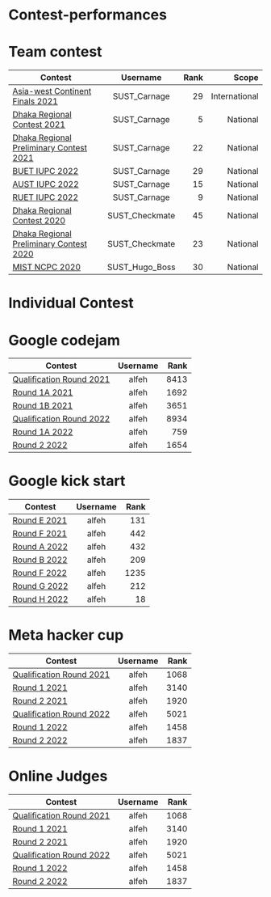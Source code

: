 # Contest-performances
# Team contest 
| Contest                         | Username      | Rank | Scope        |
| -------------                   |:-------------:| ---: | ----------:  |
| [Asia-west Continent Finals 2021](https://codedrills.io/contests/icpc-asia-west-continent-finals-2021/scoreboard) | SUST_Carnage | 29 |International |
| [Dhaka Regional Contest 2021](https://algo.codemarshal.org/contests/dhaka-21-main/standings) | SUST_Carnage | 5  | National |
| [ Dhaka Regional Preliminary Contest 2021](https://algo.codemarshal.org/contests/icpc-dhaka-21-preli/standings) | SUST_Carnage | 22  | National |
| [BUET IUPC 2022](https://toph.co/c/buet-inter-university-2022/standings) | SUST_Carnage | 29  | National |
| [AUST IUPC 2022](https://algo.codemarshal.org/contests/aust-2022/standings) | SUST_Carnage | 15  | National |
| [RUET IUPC 2022](https://algo.codemarshal.org/contests/ruet-2022/standings) | SUST_Carnage | 9  | National |
| [Dhaka Regional Contest 2020](https://algo.codemarshal.org/contests/icpc-dhaka-20/standings) | SUST_Checkmate | 45  | National |
| [Dhaka Regional Preliminary Contest 2020](https://algo.codemarshal.org/contests/icpc-dhaka-20-preli/standings) | SUST_Checkmate | 23  | National |
| [MIST NCPC 2020](https://algo.codemarshal.org/contests/mist-ncpc-2020/standings) | SUST_Hugo_Boss | 30  | National |

# Individual Contest
# Google codejam
| Contest                         | Username      | Rank |
| -------------                   |:-------------:| ---: |
| [Qualification Round 2021](https://drive.google.com/file/d/1-rhZ-MDZ6CwzPjP2sOnoc6zl_6drVNCc/view) | alfeh | 8413  |
| [Round 1A 2021](https://drive.google.com/file/d/1-rhZ-MDZ6CwzPjP2sOnoc6zl_6drVNCc/view) | alfeh | 1692  |
| [Round 1B 2021](https://drive.google.com/file/d/1-rhZ-MDZ6CwzPjP2sOnoc6zl_6drVNCc/view) | alfeh | 3651  |
| [Qualification Round 2022](https://drive.google.com/file/d/1KaC07ZOYOBOds6sxbZXPQP0TXDcVVuJQ/view) | alfeh | 8934  |
| [Round 1A 2022](https://drive.google.com/file/d/1KaC07ZOYOBOds6sxbZXPQP0TXDcVVuJQ/view) | alfeh | 759  |
| [Round 2 2022](https://drive.google.com/file/d/1KaC07ZOYOBOds6sxbZXPQP0TXDcVVuJQ/view) | alfeh | 1654  |
# Google kick start
| Contest                         | Username      | Rank |
| -------------                   |:-------------:| ---: |
| [Round E 2021](https://drive.google.com/file/d/1zUYT50CVc_oi0DhnKKJ2QRI2WkUt4cEp/view) | alfeh | 131  |
| [Round F 2021](https://drive.google.com/file/d/1zUYT50CVc_oi0DhnKKJ2QRI2WkUt4cEp/view) | alfeh | 442  |
| [Round A 2022](https://drive.google.com/file/d/1A1Zgr-UW09KjEP9U8X92vF7EPRdxuq-E/view) | alfeh | 432  |
| [Round B 2022](https://drive.google.com/file/d/1A1Zgr-UW09KjEP9U8X92vF7EPRdxuq-E/view) | alfeh | 209  |
| [Round F 2022](https://drive.google.com/file/d/1A1Zgr-UW09KjEP9U8X92vF7EPRdxuq-E/view) | alfeh | 1235 |
| [Round G 2022](https://drive.google.com/file/d/1A1Zgr-UW09KjEP9U8X92vF7EPRdxuq-E/view) | alfeh | 212  |
| [Round H 2022](https://drive.google.com/file/d/1A1Zgr-UW09KjEP9U8X92vF7EPRdxuq-E/view) | alfeh | 18   |
# Meta hacker cup
| Contest                         | Username      | Rank |
| -------------                   |:-------------:| ---: |
| [Qualification Round 2021](https://drive.google.com/file/d/10qOS6BYVAI-ormJDFvwiRdCXx18y8Yqj/view) | alfeh | 1068  |
| [Round 1 2021](https://drive.google.com/file/d/10qOS6BYVAI-ormJDFvwiRdCXx18y8Yqj/view) | alfeh | 3140  |
| [Round 2 2021](https://drive.google.com/file/d/10qOS6BYVAI-ormJDFvwiRdCXx18y8Yqj/view) | alfeh | 1920  |
| [Qualification Round 2022](https://drive.google.com/file/d/1Nz9tJHJj5TtksM6DD3S9ZIcEpGmX007U/view) | alfeh | 5021  |
| [Round 1 2022](https://drive.google.com/file/d/1Nz9tJHJj5TtksM6DD3S9ZIcEpGmX007U/view) | alfeh | 1458 |
| [Round 2 2022](https://drive.google.com/file/d/1Nz9tJHJj5TtksM6DD3S9ZIcEpGmX007U/view) | alfeh | 1837  |
# Online Judges
| Contest                         | Username      | Rank |
| -------------                   |:-------------:| ---: |
| [Qualification Round 2021](https://drive.google.com/file/d/10qOS6BYVAI-ormJDFvwiRdCXx18y8Yqj/view) | alfeh | 1068  |
| [Round 1 2021](https://drive.google.com/file/d/10qOS6BYVAI-ormJDFvwiRdCXx18y8Yqj/view) | alfeh | 3140  |
| [Round 2 2021](https://drive.google.com/file/d/10qOS6BYVAI-ormJDFvwiRdCXx18y8Yqj/view) | alfeh | 1920  |
| [Qualification Round 2022](https://drive.google.com/file/d/1Nz9tJHJj5TtksM6DD3S9ZIcEpGmX007U/view) | alfeh | 5021  |
| [Round 1 2022](https://drive.google.com/file/d/1Nz9tJHJj5TtksM6DD3S9ZIcEpGmX007U/view) | alfeh | 1458 |
| [Round 2 2022](https://drive.google.com/file/d/1Nz9tJHJj5TtksM6DD3S9ZIcEpGmX007U/view) | alfeh | 1837  |





